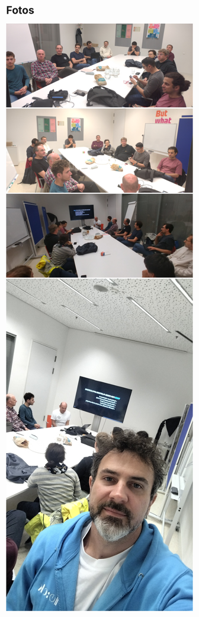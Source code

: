 # Fotos

![The Rust Meetup1 Foto](./img/meetup15/meetup15_1.jpg)
![The Rust Meetup2 Foto](./img/meetup15/meetup15_2.jpg)
![The Rust Meetup3 Foto](./img/meetup15/meetup15_3.jpg)
![The Rust Meetup3 Foto](./img/meetup15/meetup15_4.jpg)
